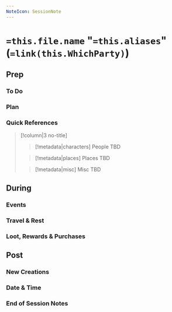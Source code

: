 ```yaml
---
NoteIcon: SessionNote
---
```


#  **`=this.file.name` "`=this.aliases`" (`=link(this.WhichParty)`)**
## Prep
### To Do


### Plan


### Quick References
> [!column|3 no-title]
>> [!metadata|characters] People
>> TBD
>
>> [!metadata|places] Places
>> TBD
>
>> [!metadata|misc] Misc
>> TBD

## During
### Events


### Travel & Rest


### Loot, Rewards & Purchases


## Post
### New Creations


### Date & Time


### End of Session Notes

